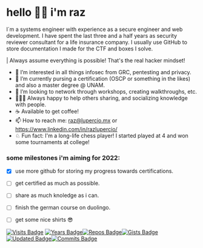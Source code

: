 # hello 🙌🏼 i'm raz

I´m a systems engineer with experience as a secure engineer and web development. I have spent the last three and a half years as security reviewer consultant for a life insurance company. I usually use GitHub to store documentation I made for the CTF and boxes I solve. 

| Always assume everything is possible! That's the real hacker mindset!

- 🔏  I’m interested in all things infosec from GRC, pentesting and privacy.
- 🌱  I’m currently pursing a certification (OSCP or something in the likes) and also a master degree @ UNAM.
- 🎳  I’m looking to network through workshops, creating walkthroughs, etc.
- 👨🏻‍🏫  Always happy to help others sharing, and socializing knowledge with people.
- ☕️  Available to get coffee!
- 📫  How to reach me: raz@lupercio.mx or https://www.linkedin.com/in/razlupercio/
- ♘  Fun fact: I'm a long-life chess player! I started played at 4 and won some tournaments at college!

### some milestones i'm aiming for 2022:

- [x] use more github for storing my progress towards certifications.
- [ ] get certified as much as possible.
- [ ] share as much knoledge as i can.
- [ ] finish the german course on duolingo.
- [ ] get some nice shirts 😎


[![Visits Badge](https://badges.pufler.dev/visits/razlupercio/razlupercio)](https://badges.pufler.dev) [![Years Badge](https://badges.pufler.dev/years/razlupercio)](https://badges.pufler.dev)[![Repos Badge](https://badges.pufler.dev/repos/razlupercio)](https://badges.pufler.dev)[![Gists Badge](https://badges.pufler.dev/gists/razlupercio)](https://badges.pufler.dev)[![Updated Badge](https://badges.pufler.dev/updated/razlupercio/razlupercio)](https://badges.pufler.dev)[![Commits Badge](https://badges.pufler.dev/commits/monthly/razlupercio)](https://badges.pufler.dev)
